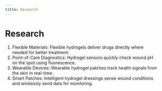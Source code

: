 ```yaml
---
title: Research
---
```


# <i class="fas fa-microscope"></i>Research

1. Flexible Materials: Flexible hydrogels deliver drugs directly where needed for better treatment.
2. Point-of-Care Diagnostics: Hydrogel sensors quickly check wound pH on the spot using fluorescence.
3. Wearable Devices: Wearable hydrogel patches track health signals from the skin in real-time.
4. Smart Patches: Intelligent hydrogel dressings sense wound conditions and wirelessly send data for monitoring.
